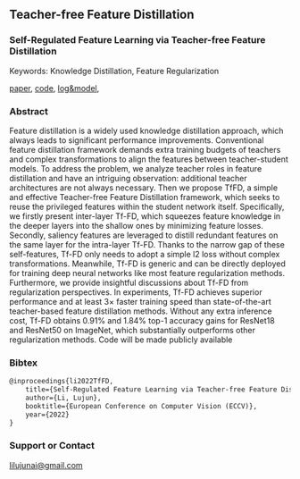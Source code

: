 ## Teacher-free Feature Distillation

### Self-Regulated Feature Learning via Teacher-free Feature Distillation

Keywords: Knowledge Distillation, Feature Regularization

[paper](https://github.com/lilujunai/Tf-FD.github.io/edit/gh-pages/index.md), [code](https://github.com/lilujunai/Tf-FD.github.io/edit/gh-pages/index.md), [log&model](https://github.com/lilujunai/Tf-FD.github.io/edit/gh-pages/index.md),

### Abstract

Feature distillation is a widely used knowledge distillation approach, which always leads to significant performance improvements. Conventional feature distillation framework demands extra training budgets of teachers and complex transformations to align the features between teacher-student models. To address the problem, we analyze teacher roles in feature distillation and have an intriguing observation: additional teacher architectures are not always necessary. Then we propose TfFD, a simple and effective Teacher-free Feature Distillation framework, which seeks to reuse the privileged features within the student network itself. Specifically, we firstly present inter-layer Tf-FD, which squeezes feature knowledge in the deeper layers into the shallow ones by minimizing feature losses. Secondly, saliency features are leveraged to distill redundant features on the same layer for the intra-layer Tf-FD. Thanks to the narrow gap of these self-features, Tf-FD only needs to adopt a simple l2 loss without complex transformations. Meanwhile, Tf-FD is generic and can be directly deployed for training deep neural networks like most feature regularization methods. Furthermore, we provide insightful discussions about Tf-FD from regularization perspectives. In experiments, Tf-FD achieves superior performance and at least 3× faster training speed than state-of-the-art teacher-based feature distillation methods. Without any extra inference cost, Tf-FD obtains 0.91% and 1.84% top-1 accuracy gains for ResNet18 and ResNet50 on ImageNet, which substantially outperforms other regularization methods. Code will be made publicly available

### Bibtex 


```markdown
@inproceedings{li2022TfFD,
    title={Self-Regulated Feature Learning via Teacher-free Feature Distillation},
    author={Li, Lujun},
    booktitle={European Conference on Computer Vision (ECCV)},
    year={2022}
}
```


### Support or Contact

lilujunai@gmail.com
